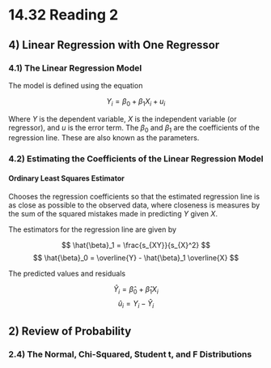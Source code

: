 # 14.32 Reading 2

## 4) Linear Regression with One Regressor

### 4.1) The Linear Regression Model

The model is defined using the equation

$$ Y_i = \beta_0 + \beta_1 X_i + u_i $$

Where $Y$ is the dependent variable, $X$ is the independent variable (or
regressor), and $u$ is the error term. The $\beta_0$ and $\beta_1$ are the
coefficients of the regression line. These are also known as the parameters.

### 4.2) Estimating the Coefficients of the Linear Regression Model

#### Ordinary Least Squares Estimator

Chooses the regression coefficients so that the estimated regression line is
as close as possible to the observed data, where closeness is measures by the
sum of the squared mistakes made in predicting $Y$ given $X$.

The estimators for the regression line are given by

$$ \hat{\beta}_1 = \frac{s_{XY}}{s_{X}^2} $$
$$ \hat{\beta}_0 = \overline{Y} - \hat{\beta}_1 \overline{X} $$

The predicted values and residuals

$$ \hat{Y}_i = \hat{\beta}_0 + \hat{\beta}_1 X_i $$
$$ \hat{u}_i = Y_i - \hat{Y}_i $$

## 2) Review of Probability

### 2.4) The Normal, Chi-Squared, Student t, and F Distributions
